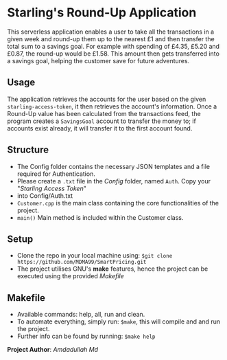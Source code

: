# Starling's Round-Up Application
This serverless application enables a user to take all the transactions in a given week and round-up them
up to the nearest £1 and then transfer the total sum to a savings goal. For example with spending of £4.35, 
£5.20 and £0.87, the round-up would be £1.58. This amount then gets transferred into a savings goal, helping 
the customer save for future adventures.

## Usage
The application retrieves the accounts for the user based on the given `starling-access-token`, it then 
retrieves the account's information. Once a Round-Up value has been calculated from the transactions feed, 
the program creates a `SavingsGoal` account to transfer the money to; if accounts exist already, it will 
transfer it to the first account found.

## Structure 
- The Config folder contains the necessary JSON templates and a file required for Authentication.
- Please create a `.txt` file in the *Config* folder, named `Auth`. Copy your "*Starling Access Token*" 
- into Config/Auth.txt
- `Customer.cpp` is the main class containing the core functionalities of the project.  
- `main()` Main method is included within the Customer class. 

## Setup
- Clone the repo in your local machine using: `$git clone https://github.com/MDMA99/SmartPricing.git`
- The project utilises GNU's **make** features, hence the project can be executed using the provided *Makefile*

## Makefile
- Available commands: help, all, run and clean.
- To automate everything, simply run: `$make`, this will compile and and run the project.
- Further info can be found by running: `$make help`

**Project Author**: *Amdadullah Md*